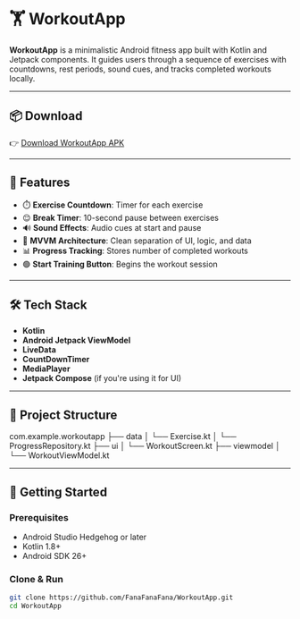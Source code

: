 # 🏋️ WorkoutApp

**WorkoutApp** is a minimalistic Android fitness app built with Kotlin and Jetpack components. It guides users through a sequence of exercises with countdowns, rest periods, sound cues, and tracks completed workouts locally.

---

## 📦 Download

👉 [Download WorkoutApp APK](./WorkoutApp.apk)

---

## 🚀 Features

- ⏱️ **Exercise Countdown**: Timer for each exercise  
- 😌 **Break Timer**: 10-second pause between exercises  
- 🔊 **Sound Effects**: Audio cues at start and pause  
- 🧠 **MVVM Architecture**: Clean separation of UI, logic, and data  
- 📊 **Progress Tracking**: Stores number of completed workouts  
- 🟢 **Start Training Button**: Begins the workout session

---


## 🛠️ Tech Stack

- **Kotlin**
- **Android Jetpack ViewModel**
- **LiveData**
- **CountDownTimer**
- **MediaPlayer**
- **Jetpack Compose** (if you're using it for UI)

---

## 🧩 Project Structure
com.example.workoutapp
├── data
│ └── Exercise.kt
│ └── ProgressRepository.kt
├── ui
│ └── WorkoutScreen.kt
├── viewmodel
│ └── WorkoutViewModel.kt


---

## 🔧 Getting Started

### Prerequisites

- Android Studio Hedgehog or later
- Kotlin 1.8+
- Android SDK 26+

### Clone & Run

```bash
git clone https://github.com/FanaFanaFana/WorkoutApp.git
cd WorkoutApp

